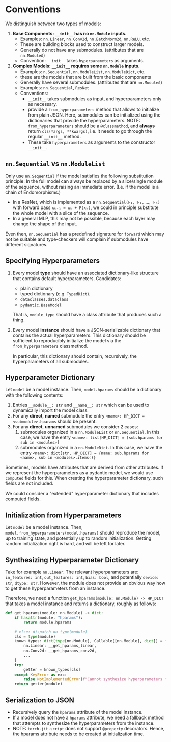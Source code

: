 # Conventions

We distinguish between two types of models:

1. **Base Components: `__init__` has no `nn.Module` inputs.**
   - Examples: `nn.Linear`, `nn.Conv2d`, `nn.BatchNorm2d`, `nn.ReLU`, etc.
   - These are building blocks used to construct larger models.
   - Generally do not have any submodules. (attributes that are `nn.Module`s)
   - Convention: `__init__` takes `hyperparameters` as arguments.
2. **Complex Models: `__init__` requires some `nn.Module` inputs.**
   - Examples: `n.Sequential`, `nn.ModuleList`, `nn.ModuleDict`, etc.
   - these are the models that are built from the basic components
   - Generally have several submodules. (attributes that are `nn.Module`s)
   - Examples: `nn.Sequential`, `ResNet`
   - Conventions:
     - `__init__` takes submodules as input, and hyperparameters only as necessary.
     - provide a `from_hyperparameters` method that allows to initialize from plain JSON.
       Here, submodules can be initialized using the dictionaries that provide the hyperparameters.
       NOTE: `from_hyperparameters` should be a `@classmethod`, and **always** return `cls(*args, **kwargs)`,
       i.e. it needs to go through the regular `__init__` method.
     - These take `hyperparameters` as arguments to the constructor `__init__`.

## `nn.Sequential` vs `nn.ModuleList`

Only use `nn.Sequential` if the model satisfies the following substitution principle: In the
full model can always be replaced by a slice/single module of the sequence, without raising an immediate
error. (I.e. if the model is a chain of Endomorphisms.)

- In a ResNet, which is implemented as a `nn.Sequential(F₁, F₂, …, Fₙ)` with forward pass
  `xₖ₊₁ = xₖ + F(xₖ)`, we could in principle substitute the whole model with a slice of the sequence.
- In a general MLP, this may not be possible, because each layer may change the shape of the input.

Even then, `nn.Sequential` has a predefined signature for `forward` which may not be suitable and type-checkers will complain
if submodules have different signatures.

## Specifying Hyperparameters

1. Every model **type** should have an associated dictionary-like structure that contains
   default hyperparameters. Candidates:
   - plain dictionary
   - typed dictionary (e.g. `TypedDict`).
   - `dataclasses.dataclass`
   - `pydantic.BaseModel`

   That is, `module_type` should have a class attribute that produces such a thing.

2. Every model **instance** should have a JSON-serializable dictionary that contains
   the actual hyperparameters. This dictionary should be sufficient to reproducibly
   initialize the model via the `from_hyperparameters` classmethod.

   In particular, this dictionary should contain, recursively, the hyperparameters
   of all submodules.

## Hyperparameter Dictionary

Let `model` be a model instance. Then, `model.hparams` should be a dictionary
with the following contents:

1. Entries `__module__: str` and `__name__: str` which can be used to dynamically import the
   model class.
2. For any **direct**, **named** submodule the entry `<name>: HP_DICT = <submodule>.hparams`
   should be present.
3. For any **direct**, **unnamed** submodules we consider 2 cases:
   1. submodules organized in a `nn.ModuleList` or `nn.Sequential`.
      In this case, we have the entry `<name>: list[HP_DICT] = [sub.hparams for sub in <modules>]`
   2. submodules organized in a `nn.ModuleDict`.
      In this case, we have the entry
      `<name>: dict[str, HP_DICT] = {name: sub.hparams for <name>, sub in <modules>.items()}`

Sometimes, models have attributes that are derived from other attributes. If we represent the
hyperparameters as a pydantic model, we would use `computed` fields for this. When creating
the hyperparameter dictionary, such fields are not included.

We could consider a "extended" hyperparameter dictionary that includes computed fields.

## Initialization from Hyperparameters

Let `model` be a model instance. Then, `model.from_hyperparameters(model.hparams)` should
reproduce the model, up to training state, and potentially up to random initialization.
Getting random initialization right is hard, and will be left for later.

## Synthesizing Hyperparameter Dictionary

Take for example `nn.Linear`. The relevant hyperparameters are:
`in_features: int`, `out_features: int`, `bias: bool`, and potentially `device: str`, `dtype: str`.
However, the module does not provide an obvious way how to get these hyperparameters from an instance.

Therefore, we need a function `get_hparams(module: nn.Module) -> HP_DICT`
that takes a model instance and returns a dictionary, roughly as follows:

```python
def get_hparams(module: nn.Module) -> dict:
    if hasattr(module, "hparams"):
        return module.hparams

    # else: dispatch on type(module)
    cls = type(module)
    known_types: dict[type[nn.Module], Callable[[nn.Module], dict]] = {
        nn.Linear: __get_hparams_linear,
        nn.Conv2d: __get_hparams_conv2d,
        ...
    }
    try:
        getter = known_types[cls]
    except KeyError as exc:
        raise NotImplementedError(f"Cannot synthesize hyperparameters for {cls}") from exc
    return getter(module)
```

## Serialization to JSON

- Recursively query the `hparams` attribute of the model instance.
- If a model does not have a `hparams` attribute, we need a fallback method that attempts to synthesize
  the hyperparameters from the instance.
- NOTE: `torch.jit.script` does not support `@property` decorators. Hence, the hparams attribute
  needs to be created at initialization time.
